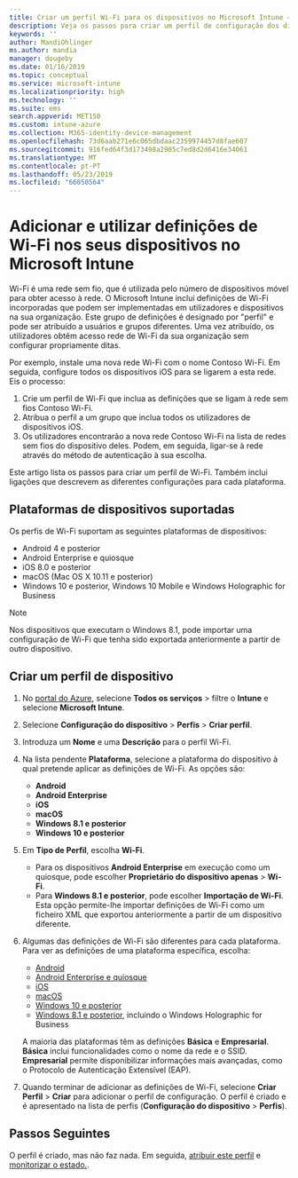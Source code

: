 ```yaml
---
title: Criar um perfil Wi-Fi para os dispositivos no Microsoft Intune – Azure | Microsoft Docs
description: Veja os passos para criar um perfil de configuração dos dispositivos de Wi-Fi no Microsoft Intune. Crie perfis para Android, Android Enterprise, Quiosque do Android, iOS, macOS, Windows 10 e posterior e Windows Holographic for Business. Utilize estes perfis para criar uma ligação Wi-Fi para utilizar certificados, escolher um tipo de EAP, selecionar um método de autenticação, ativar um proxy e mais.
keywords: ''
author: MandiOhlinger
ms.author: mandia
manager: dougeby
ms.date: 01/16/2019
ms.topic: conceptual
ms.service: microsoft-intune
ms.localizationpriority: high
ms.technology: ''
ms.suite: ems
search.appverid: MET150
ms.custom: intune-azure
ms.collection: M365-identity-device-management
ms.openlocfilehash: 73d6aab271e6c065dbdaac2359974457d8fae607
ms.sourcegitcommit: 916fed64f3d173498a2905c7ed8d2d6416e34061
ms.translationtype: MT
ms.contentlocale: pt-PT
ms.lasthandoff: 05/23/2019
ms.locfileid: "66050564"
---
```

# <a name="add-and-use-wi-fi-settings-on-your-devices-in-microsoft-intune"></a>Adicionar e utilizar definições de Wi-Fi nos seus dispositivos no Microsoft Intune

Wi-Fi é uma rede sem fio, que é utilizada pelo número de dispositivos móvel para obter acesso à rede. O Microsoft Intune inclui definições de Wi-Fi incorporadas que podem ser implementadas em utilizadores e dispositivos na sua organização. Este grupo de definições é designado por "perfil" e pode ser atribuído a usuários e grupos diferentes. Uma vez atribuído, os utilizadores obtêm acesso rede de Wi-Fi da sua organização sem configurar propriamente ditas.

Por exemplo, instale uma nova rede Wi-Fi com o nome Contoso Wi-Fi. Em seguida, configure todos os dispositivos iOS para se ligarem a esta rede. Eis o processo:

1. Crie um perfil de Wi-Fi que inclua as definições que se ligam à rede sem fios Contoso Wi-Fi.
2. Atribua o perfil a um grupo que inclua todos os utilizadores de dispositivos iOS.
3. Os utilizadores encontrarão a nova rede Contoso Wi-Fi na lista de redes sem fios do dispositivo deles. Podem, em seguida, ligar-se à rede através do método de autenticação à sua escolha.

Este artigo lista os passos para criar um perfil de Wi-Fi. Também inclui ligações que descrevem as diferentes configurações para cada plataforma.

## <a name="supported-device-platforms"></a>Plataformas de dispositivos suportadas

Os perfis de Wi-Fi suportam as seguintes plataformas de dispositivos:

- Android 4 e posterior
- Android Enterprise e quiosque
- iOS 8.0 e posterior
- macOS (Mac OS X 10.11 e posterior)
- Windows 10 e posterior, Windows 10 Mobile e Windows Holographic for Business

> [!NOTE]
> Nos dispositivos que executam o Windows 8.1, pode importar uma configuração de Wi-Fi que tenha sido exportada anteriormente a partir de outro dispositivo.

## <a name="create-a-device-profile"></a>Criar um perfil de dispositivo

1. No [portal do Azure](https://portal.azure.com), selecione **Todos os serviços** > filtre o **Intune** e selecione **Microsoft Intune**. 
2. Selecione **Configuração do dispositivo** > **Perfis** > **Criar perfil**.
3. Introduza um **Nome** e uma **Descrição** para o perfil Wi-Fi.
4. Na lista pendente **Plataforma**, selecione a plataforma do dispositivo à qual pretende aplicar as definições de Wi-Fi. As opções são:

    - **Android**
    - **Android Enterprise**
    - **iOS**
    - **macOS**
    - **Windows 8.1 e posterior**
    - **Windows 10 e posterior**

5. Em **Tipo de Perfil**, escolha **Wi-Fi**.

    - Para os dispositivos **Android Enterprise** em execução como um quiosque, pode escolher **Proprietário do dispositivo apenas** > **Wi-Fi**.
    - Para **Windows 8.1 e posterior**, pode escolher **Importação de Wi-Fi**. Esta opção permite-lhe importar definições de Wi-Fi como um ficheiro XML que exportou anteriormente a partir de um dispositivo diferente.

6. Algumas das definições de Wi-Fi são diferentes para cada plataforma. Para ver as definições de uma plataforma específica, escolha:

    - [Android](wi-fi-settings-android.md)
    - [Android Enterprise e quiosque](wi-fi-settings-android-enterprise.md)
    - [iOS](wi-fi-settings-ios.md)
    - [macOS](wi-fi-settings-macos.md)
    - [Windows 10 e posterior](wi-fi-settings-windows.md)
    - [Windows 8.1 e posterior](wi-fi-settings-import-windows-8-1.md), incluindo o Windows Holographic for Business

    A maioria das plataformas têm as definições **Básica** e **Empresarial**. **Básica** inclui funcionalidades como o nome da rede e o SSID. **Empresarial** permite disponibilizar informações mais avançadas, como o Protocolo de Autenticação Extensível (EAP).

7. Quando terminar de adicionar as definições de Wi-Fi, selecione **Criar Perfil** > **Criar** para adicionar o perfil de configuração. O perfil é criado e é apresentado na lista de perfis (**Configuração do dispositivo** > **Perfis**).

## <a name="next-steps"></a>Passos Seguintes

O perfil é criado, mas não faz nada. Em seguida, [atribuir este perfil](device-profile-assign.md) e [monitorizar o estado.](device-profile-monitor.md).
